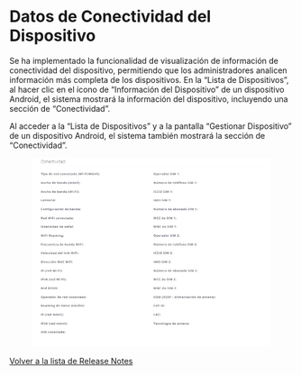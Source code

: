 # Datos de Conectividad del Dispositivo

Se ha implementado la funcionalidad de visualización de información de conectividad del dispositivo, permitiendo que los administradores analicen información más completa de los dispositivos. En la “Lista de Dispositivos”, al hacer clic en el ícono de “Información del Dispositivo” de un dispositivo Android, el sistema mostrará la información del dispositivo, incluyendo una sección de “Conectividad”.

Al acceder a la “Lista de Dispositivos” y a la pantalla “Gestionar Dispositivo” de un dispositivo Android, el sistema también mostrará la sección de “Conectividad”.

<figure><img src="../../.gitbook/assets/image (150).png" alt=""><figcaption></figcaption></figure>

[Volver a la lista de Release Notes](./)
